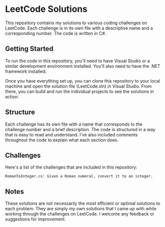 # LeetCode Solutions

This repository contains my solutions to various coding challenges on LeetCode. Each challenge is in its own file with a descriptive name and a corresponding number. The code is written in C#.
## Getting Started

To run the code in this repository, you'll need to have Visual Studio or a similar development environment installed. You'll also need to have the .NET framework installed.

Once you have everything set up, you can clone this repository to your local machine and open the solution file (LeetCode.sln) in Visual Studio. From there, you can build and run the individual projects to see the solutions in action.
## Structure

Each challenge has its own file with a name that corresponds to the challenge number and a brief description. The code is structured in a way that is easy to read and understand. I've also included comments throughout the code to explain what each section does.
## Challenges

Here's a list of the challenges that are included in this repository:

    RomanToInteger.cs: Given a Roman numeral, convert it to an integer.  

## Notes

These solutions are not necessarily the most efficient or optimal solutions to each problem. They are simply my own solutions that I came up with while working through the challenges on LeetCode. I welcome any feedback or suggestions for improvement.
